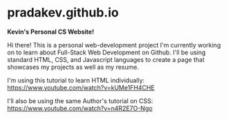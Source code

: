 # pradakev.github.io
**Kevin's Personal CS Website!**

Hi there! This is a personal web-development project I'm currently working on to learn about Full-Stack Web Development on Github. I'll be using standard HTML, CSS, and Javascript languages to create a page that showcases my projects as well as my resume.


I'm using this tutorial to learn HTML individually: https://www.youtube.com/watch?v=kUMe1FH4CHE

I'll also be using the same Author's tutorial on CSS: https://www.youtube.com/watch?v=n4R2E7O-Ngo
